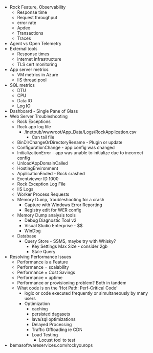 - Rock Feature, Observability
	- Response time
	- Request throughput
	- error rate
	- Apdex
	- Transactions
	- Traces
- Agent vs Open Telemetry
- External tools
	- Response times
	- internet infrastructure
	- TLS cert monitoring
- App server metrics
	- VM metrics in Azure
	- IIS thread pool
- SQL metrics
	- DTU
	- CPU
	- Data IO
	- Log IO
- Dashboard - Single Pane of Glass
- Web Server Troubleshooting
	- Rock Exceptions
	- Rock app log file
		- /inetpub/wwwroot/App_Data/Logs/RockApplication.csv
			- Can tail file
	- BinDirChangeOrDirectoryRename - Plugin or update
	- ConfigurationChange - app config was changed
	- InitializaitonError - app was unable to initialize due to incorrect config
	- UnloadAppDomainCalled
	- HostingEnvironment
	- ApplicationEnded - Rock crashed
	- Eventviewer ID 1000
	- Rock Exception Log File
	- IIS Logs
	- Worker Process Requests
	- Memory Dump, troubleshooting for a crash
		- Capture with Windows Error Reporting
		- Registry edit for WER config
	- Memory Dump analysis tools
		- Debug Diagnostic Tool v2
		- Visual Studio Enterprise - \$\$
		- WinDbg
	- Database
		- Query Store - SSMS, maybe try with Whisky?
			- Key Settings Max Size - consider 2gb
			- Stale Query
- Resolving Performance Issues
	- Performance is a Feature
	- Performance = scalability
	- Performance = Cost Savings
	- Performance = uptime
	- Performance or provisioning problem? Both in tandem
	- What code is on the 'Hot Path: Perf-Critical Code'
		- logic or code executed frequently or simultaneously by many users
		- Optimization
			- caching
			- persisted dagasets
			- lava/sql optimizations
			- Delayed Processing
			- Traffic Offloading ie CDN
			- Load Testing
				- Locust tool to test
- bemasoftwareservices.com/rockyourops
